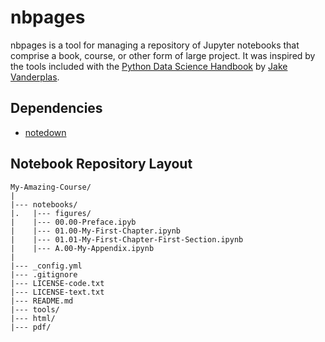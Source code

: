 # nbpages

nbpages is a tool for managing a repository of Jupyter notebooks that comprise a book, course, or other
form of large project. It was inspired by the tools included with the
[Python Data Science Handbook](https://github.com/jakevdp/PythonDataScienceHandbook) by 
[Jake Vanderplas](https://github.com/jakevdp).


## Dependencies

* [notedown](https://github.com/aaren/notedown)


## Notebook Repository Layout



    My-Amazing-Course/
    |
    |--- notebooks/
    |.   |--- figures/
    |    |--- 00.00-Preface.ipyb
    |    |--- 01.00-My-First-Chapter.ipynb
    |    |--- 01.01-My-First-Chapter-First-Section.ipynb
    |    |--- A.00-My-Appendix.ipynb
    |
    |--- _config.yml
    |--- .gitignore
    |--- LICENSE-code.txt
    |--- LICENSE-text.txt
    |--- README.md
    |--- tools/
    |--- html/
    |--- pdf/


